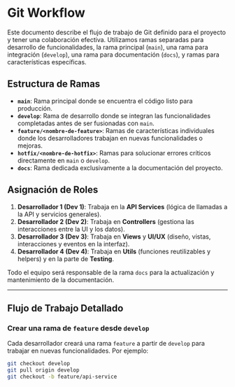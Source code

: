 # Git Workflow

Este documento describe el flujo de trabajo de Git definido para el proyecto y tener una colaboración efectiva. Utilizamos ramas separadas para desarrollo de funcionalidades, la rama principal (`main`), una rama para integración (`develop`), una rama para documentación (`docs`), y ramas para características específicas.

## Estructura de Ramas

- **`main`**: Rama principal donde se encuentra el código listo para producción.
- **`develop`**: Rama de desarrollo donde se integran las funcionalidades completadas antes de ser fusionadas con `main`.
- **`feature/<nombre-de-feature>`**: Ramas de características individuales donde los desarrolladores trabajan en nuevas funcionalidades o mejoras.
- **`hotfix/<nombre-de-hotfix>`**: Ramas para solucionar errores críticos directamente en `main` o `develop`.
- **`docs`**: Rama dedicada exclusivamente a la documentación del proyecto.

## Asignación de Roles

1. **Desarrollador 1 (Dev 1)**: Trabaja en la **API Services** (lógica de llamadas a la API y servicios generales).
2. **Desarrollador 2 (Dev 2)**: Trabaja en **Controllers** (gestiona las interacciones entre la UI y los datos).
3. **Desarrollador 3 (Dev 3)**: Trabaja en **Views** y **UI/UX** (diseño, vistas, interacciones y eventos en la interfaz).
4. **Desarrollador 4 (Dev 4)**: Trabaja en **Utils** (funciones reutilizables y helpers) y en la parte de **Testing**.

Todo el equipo será responsable de la rama `docs` para la actualización y mantenimiento de la documentación.

---

## Flujo de Trabajo Detallado

### Crear una rama de `feature` desde `develop`

Cada desarrollador creará una rama `feature` a partir de `develop` para trabajar en nuevas funcionalidades. Por ejemplo:

```bash
git checkout develop
git pull origin develop
git checkout -b feature/api-service

